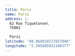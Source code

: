 ```yaml
---
title: Paris
name: Paris
address: |-
  62 Rue Tiquetonne\
  75002

  P﻿aris
latitude: "48.864910217837846"
longitude: "2.345885931348377"
---
```

